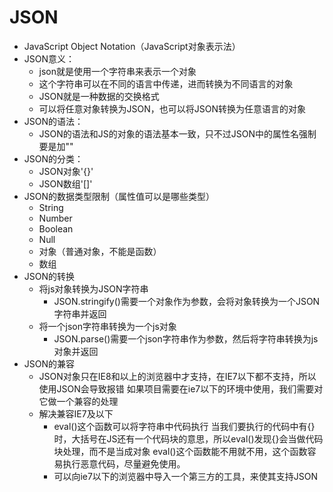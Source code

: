 
# JSON	
* JavaScript Object Notation（JavaScript对象表示法）
* JSON意义：
  * json就是使用一个字符串来表示一个对象
  * 这个字符串可以在不同的语言中传递，进而转换为不同语言的对象
  * JSON就是一种数据的交换格式
  * 可以将任意对象转换为JSON，也可以将JSON转换为任意语言的对象
* JSON的语法：
  * JSON的语法和JS的对象的语法基本一致，只不过JSON中的属性名强制要是加""
* JSON的分类：
  * JSON对象'{}'
  * JSON数组'[]'
* JSON的数据类型限制（属性值可以是哪些类型）	
  * String
  * Number
  * Boolean
  * Null
  * 对象（普通对象，不能是函数）
  * 数组
* JSON的转换
  * 将js对象转换为JSON字符串
    * JSON.stringify()需要一个对象作为参数，会将对象转换为一个JSON字符串并返回
  * 将一个json字符串转换为一个js对象
    * JSON.parse()需要一个json字符串作为参数，然后将字符串转换为js对象并返回
* JSON的兼容		
  * JSON对象只在IE8和以上的浏览器中才支持，在IE7以下都不支持，所以使用JSON会导致报错
    如果项目需要在ie7以下的环境中使用，我们需要对它做一个兼容的处理
  * 解决兼容IE7及以下
    * eval()这个函数可以将字符串中代码执行
      当我们要执行的代码中有{}时，大括号在JS还有一个代码块的意思，所以eval()发现{}会当做代码块处理，而不是当成对象
      eval()这个函数能不用就不用，这个函数容易执行恶意代码，尽量避免使用。
    * 可以向ie7以下的浏览器中导入一个第三方的工具，来使其支持JSON
		
		
		
		
		
		
		
		
		
		
		
		
		
		
		
		
		
		
		